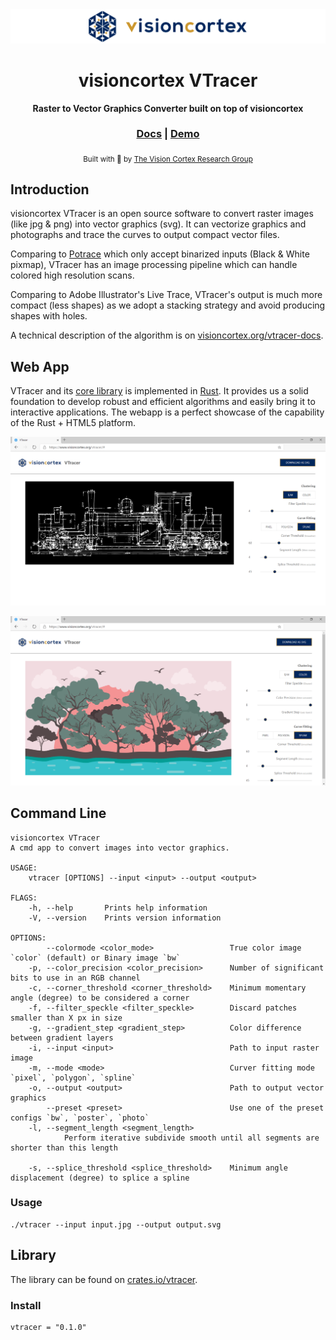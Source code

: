 <div align="center">

  <img src="docs/images/visioncortex-banner.png">
  <h1>visioncortex VTracer</h1>

  <p>
    <strong>Raster to Vector Graphics Converter built on top of visioncortex</strong>
  </p>

  <h3>
    <a href="//www.visioncortex.org/vtracer-docs">Docs</a>
    <span> | </span>
    <a href="//www.visioncortex.org/vtracer/">Demo</a>
  </h3>

  <sub>Built with 🦀 by <a href="//www.visioncortex.org/">The Vision Cortex Research Group</a></sub>
</div>

## Introduction

visioncortex VTracer is an open source software to convert raster images (like jpg & png) into vector graphics (svg). It can vectorize graphics and photographs and trace the curves to output compact vector files.

Comparing to [Potrace]() which only accept binarized inputs (Black & White pixmap), VTracer has an image processing pipeline which can handle colored high resolution scans.

Comparing to Adobe Illustrator's Live Trace, VTracer's output is much more compact (less shapes) as we adopt a stacking strategy and avoid producing shapes with holes.

A technical description of the algorithm is on [visioncortex.org/vtracer-docs](//www.visioncortex.org/vtracer-docs).

## Web App

VTracer and its [core library](//github.com/visioncortex/visioncortex) is implemented in [Rust](//www.rust-lang.org/). It provides us a solid foundation to develop robust and efficient algorithms and easily bring it to interactive applications. The webapp is a perfect showcase of the capability of the Rust + HTML5 platform.

![screenshot](docs/images/screenshot-01.png)

![screenshot](docs/images/screenshot-02.png)

## Command Line
```
visioncortex VTracer                                                                                                      
A cmd app to convert images into vector graphics.                                                                         
                                                                                                                          
USAGE:                                                                                                                    
    vtracer [OPTIONS] --input <input> --output <output>                                                                   
                                                                                                                          
FLAGS:                                                                                                                    
    -h, --help       Prints help information                                                                              
    -V, --version    Prints version information                                                                           
                                                                                                                          
OPTIONS:                                                                                                                  
        --colormode <color_mode>                 True color image `color` (default) or Binary image `bw`                  
    -p, --color_precision <color_precision>      Number of significant bits to use in an RGB channel                      
    -c, --corner_threshold <corner_threshold>    Minimum momentary angle (degree) to be considered a corner               
    -f, --filter_speckle <filter_speckle>        Discard patches smaller than X px in size                                
    -g, --gradient_step <gradient_step>          Color difference between gradient layers                                 
    -i, --input <input>                          Path to input raster image                                               
    -m, --mode <mode>                            Curver fitting mode `pixel`, `polygon`, `spline`                         
    -o, --output <output>                        Path to output vector graphics                                           
        --preset <preset>                        Use one of the preset configs `bw`, `poster`, `photo`                    
    -l, --segment_length <segment_length>                                                                                 
            Perform iterative subdivide smooth until all segments are shorter than this length                            
                                                                                                                          
    -s, --splice_threshold <splice_threshold>    Minimum angle displacement (degree) to splice a spline                   
```

### Usage
```
./vtracer --input input.jpg --output output.svg
```

## Library

The library can be found on [crates.io/vtracer](//crates.io/crates/vtracer).

### Install
```
vtracer = "0.1.0"
```